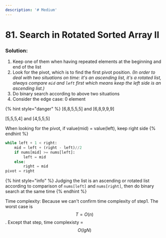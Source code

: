 ```yaml
---
description: '# Medium'
---
```


# 81. Search in Rotated Sorted Array II

### Solution:

1. Keep one of them when having repeated elements at the beginning and end of the list
2. Look for the pivot, which is to find the first pivot position. _\(In order to deal with two situations on time: it's an ascending list, it's a rotated list, always compare `mid` and `left` first which means keep the left side is an ascending list.\)_
3. Do binary search according to above two situations
4. Consider the edge case: 0 element

{% hint style="danger" %}
\[6,8,5,5,5\] and \[6,8,9,9,9\]

\[5,5,5,4\]  and \[4,5,5,5\]

When looking for the pivot, if value\(mid\) = value\(left\), keep right side
{% endhint %}

```python
while left + 1 < right:
    mid = left + (right - left)//2
    if nums[mid] >= nums[left]:
        left = mid
    else:
        right = mid
pivot = right
```

{% hint style="info" %}
Judging the list is an ascending or rotated list according to comparison of `nums[left]` and `nums[right]`, then do binary search at the same time
{% endhint %}

Time complexity: Because we can't confirm time complexity of step1. The worst case is $$T=O(n)$$ . Except that step, time complexisty = $$O(lgN)$$ 

